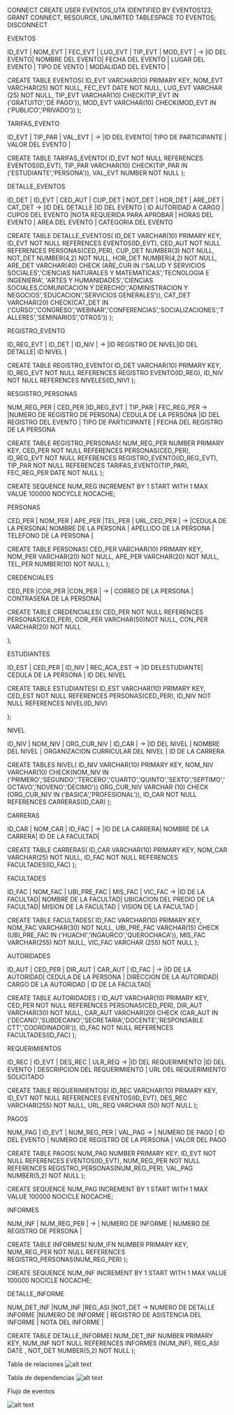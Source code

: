 CONNECT
CREATE USER EVENTOS_UTA IDENTIFIED BY EVENTOS123;
GRANT CONNECT, RESOURCE, UNLIMITED TABLESPACE TO EVENTOS;
DISCONNECT

EVENTOS

ID_EVT | NOM_EVT | FEC_EVT | LUG_EVT | TIP_EVT | MOD_EVT | -> |ID DEL EVENTO| NOMBRE DEL EVENTO| FECHA DEL EVENTO | LUGAR DEL EVENTO | TIPO DE VENTO | MODALIDAD DEL EVENTO |

CREATE TABLE EVENTOS(
    ID_EVT VARCHAR(10) PRIMARY KEY,
    NOM_EVT VARCHAR(25) NOT NULL,
    FEC_EVT DATE NOT NULL,
    LUG_EVT VARCHAR (25) NOT NULL,
    TIP_EVT VARCHAR(10) CHECK(TIP_EVT IN ('GRATUITO','DE PAGO')),
    MOD_EVT VARCHAR(10) CHECK(MOD_EVT IN ('PUBLICO','PRIVADO'))
);

TARIFAS_EVENTO

ID_EVT | TIP_PAR | VAL_EVT | -> |ID DEL EVENTO| TIPO DE PARTICIPANTE | VALOR DEL EVENTO |

CREATE TABLE TARIFAS_EVENTO(
    ID_EVT NOT NULL REFERENCES EVENTOS(ID_EVT),
    TIP_PAR VARCHAR(10) CHECK(TIP_PAR IN ('ESTUDIANTE','PERSONA')),
    VAL_EVT NUMBER NOT NULL
);

DETALLE_EVENTOS

ID_DET | ID_EVT  | CED_AUT | CUP_DET | NOT_DET | HOR_DET | ARE_DET | CAT_DET -> |ID DEL DETALLE |ID DEL EVENTO | ID AUTORIDAD A CARGO | CUPOS DEL EVENTO |NOTA REQUERIDA PARA APROBAR | HORAS DEL EVENTO | AREA DEL EVENTO | CATEGORIA DEL EVENTO 

CREATE TABLE DETALLE_EVENTOS(
    ID_DET VARCHAR(10) PRIMARY KEY,
    ID_EVT NOT NULL REFERENCES EVENTOS(ID_EVT),
    CED_AUT NOT NULL REFERENCES PERSONAS(CED_PER),
    CUP_DET NUMBER(3) NOT NULL,
    NOT_DET NUMBER(4,2) NOT NULL,
    HOR_DET NUMBER(4,2) NOT NULL,
    ARE_DET VARCHAR(40) CHECK (ARE_CUR IN ('SALUD Y SERVICIOS SOCIALES','CIENCIAS NATURALES Y MATEMATICAS','TECNOLOGIA E INGENIERIA',
    'ARTES Y HUMANIDADES','CIENCIAS SOCIALES,COMUNICACION Y DERECHO','ADMINISTRACION Y NEGOCIOS','EDUCACION','SERVICIOS GENERALES')),
    CAT_DET VARCHAR(20) CHECK(CAT_DET IN ('CURSO','CONGRESO','WEBINAR','CONFERENCIAS','SOCIALIZACIONES','TALLERES','SEMINARIOS','OTROS'))
);

REGISTRO_EVENTO

ID_REG_EVT | ID_DET | ID_NIV | -> |ID REGISTRO DE NIVEL|ID DEL DETALLE| ID NIVEL |

CREATE TABLE REGISTRO_EVENTO(
    ID_DET VARCHAR(10) PRIMARY KEY,
    ID_REG_EVT NOT NULL REFERENCES REGISTRO EVENTO(ID_REG),
    ID_NIV NOT NULL REFERENCES NIVELES(ID_NIV)
);

RESGISTRO_PERSONAS

NUM_REG_PER | CED_PER  |ID_REG_EVT | TIP_PAR | FEC_REG_PER  -> |NUMERO DE REGISTRO DE PERSONA| CEDULA DE LA PERSONA |ID DEL REGISTRO DEL EVENTO | TIPO DE PARTICIPANTE |  FECHA DEL REGISTRO DE LA PERSONA

CREATE TABLE REGISTRO_PERSONAS(
    NUM_REG_PER NUMBER PRIMARY KEY,
    CED_PER NOT NULL REFERENCES PERSONAS(CED_PER),
    ID_REG_EVT NOT NULL REFERENCES REGISTRO_EVENTO(ID_REG_EVT),
    TIP_PAR NOT NULL REFERENCES TARIFAS_EVENTO(TIP_PAR),
    FEC_REG_PER DATE NOT NULL
);

CREATE SEQUENCE NUM_REG
INCREMENT BY 1
START WITH 1
MAX VALUE 100000
NOCYCLE
NOCACHE;



PERSONAS

CED_PER | NOM_PER | APE_PER |TEL_PER | URL_CED_PER |  -> |CEDULA DE LA PERSONA| NOMBRE DE LA PERSONA | APELLIDO DE LA PERSONA | TELEFONO DE LA PERSONA |

CREATE TABLE PERSONAS(
    CED_PER VARCHAR(10) PRIMARY KEY,
    NOM_PER VARCHAR(20) NOT NULL,
    APE_PER VARCHAR(20) NOT NULL,
    TEL_PER NUMBER(10) NOT NULL
);

CREDENCIALES

CED_PER |COR_PER |CON_PER | -> | CORREO DE LA PERSONA | CONTRASEÑA DE LA PERSONA|

CREATE TABLE CREDENCIALES(
    CED_PER NOT NULL REFERENCES PERSONAS(CED_PER),
    COR_PER VARCHAR(50)NOT NULL,
    CON_PER VARCHAR(20) NOT NULL

);

ESTUDIANTES

ID_EST | CED_PER | ID_NIV | REC_ACA_EST  -> |ID DELESTUDIANTE| CEDULA DE LA PERSONA | ID DEL NIVEL

CREATE TABLE ESTUDIANTES(
    ID_EST VARCHAR(10) PRIMARY KEY,
    CED_EST NOT NULL REFERENCES PERSONAS(CED_PER),
    ID_NIV NOT NULL REFERENCES NIVEL(ID_NIV)

);

NIVEL

ID_NIV | NOM_NIV | ORG_CUR_NIV | ID_CAR | -> |ID DEL NIVEL | NOMBRE DEL NIVEL | ORGANIZACION CURRICULAR DEL NIVEL | ID DE LA CARRERA

CREATE TABLES NIVEL(
    ID_NIV VARCHAR(10) PRIMARY KEY,
    NOM_NIV VARCHAR(10) CHECK(NOM_NIV IN ('PRIMERO','SEGUNDO','TERCERO','CUARTO','QUINTO','SEXTO','SEPTIMO','OCTAVO','NOVENO','DECIMO'))
    ORG_CUR_NIV VARCHAR (10) CHECK (ORG_CUR_NIV IN ('BASICA','PROFESIONAL')),
    ID_CAR NOT NULL REFERENCES CARRERAS(ID_CAR)
);

CARRERAS

ID_CAR | NOM_CAR | ID_FAC | -> |ID DE LA CARRERA| NOMBRE DE LA CARRERA| ID DE LA FACULTAD|

CREATE TABLE CARRERAS(
    ID_CAR VARCHAR(10) PRIMARY KEY,
    NOM_CAR VARCHAR(25) NOT NULL,
    ID_FAC NOT NULL REFERENCES FACULTADES(ID_FAC)
);

FACULTADES

ID_FAC | NOM_FAC | UBI_PRE_FAC | MIS_FAC | VIC_FAC -> |ID DE LA FACULTAD| NOMBRE DE LA FACULTAD| UBICACION DEL PREDIO DE LA FACULTAD| MISION DE LA FACULTAD | VISION DE LA FACULTAD |

CREATE TABLE FACULTADES(
    ID_FAC VARCHAR(10) PRIMARY KEY,
    NOM_FAC VARCHAR(30) NOT NULL,
    UBI_PRE_FAC VARCHAR(15) CHECK (UBI_PRE_FAC IN ('HUACHI','INGAURCO','QUEROCHACA')),
    MIS_FAC VARCHAR(255) NOT NULL,
    VIC_FAC VARCHAR (255) NOT NULL
);

AUTORIDADES

ID_AUT | CED_PER | DIR_AUT | CAR_AUT | ID_FAC | -> |ID DE LA AUTORIDAD| CEDULA DE LA PERSONA | DIRECCION DE LA AUTORIDAD| CARGO DE LA AUTORIDAD | ID DE LA FACULTAD| 

CREATE TABLE AUTORIDADES (
    ID_AUT VARCHAR(10) PRIMARY KEY,
    CED_PER NOT NULL REFERENCES PERSONAS(CED_PER),
    DIR_AUT VARCHAR(30) NOT NULL,
    CAR_AUT VARCHAR(20) CHECK (CAR_AUT IN ('DECANO','SUBDECANO','SECRETARIA','DOCENTE','RESPONSABLE CTT','COORDINADOR')),
    ID_FAC NOT NULL REFERENCES FACULTADES(ID_FAC)
);
 
REQUERIMIENTOS

ID_REC | ID_EVT | DES_REC |  ULR_REQ -> |ID DEL REQUERIMIENTO |ID DEL EVENTO | DESCRIPCION DEL REQUERIMIENTO | URL DEL REQUERIMIENTO SOLICITADO

CREATE TABLE REQUERIMIENTOS(
    ID_REC VARCHAR(10) PRIMARY KEY,
    ID_EVT NOT NULL REFERENCES EVENTOS(ID_EVT),
    DES_REC VARCHAR(255) NOT NULL,
    URL_REQ VARCHAR (50) NOT NULL
);

PAGOS

NUM_PAG | ID_EVT | NUM_REG_PER | VAL_PAG -> | NUMERO DE PAGO | ID DEL EVENTO | NUMERO DE REGISTRO DE LA PERSONA | VALOR DEL PAGO

CREATE TABLE PAGOS(
    NUM_PAG NUMBER PRIMARY KEY,
    ID_EVT NOT NULL REFERENCES EVENTOS(ID_EVT),
    NUM_REG_PER NOT NULL REFERENCES REGISTRO_PERSONAS(NUM_REG_PER),
    VAL_PAG NUMBER(5,2) NOT NULL
);

CREATE SEQUENCE NUM_PAG
INCREMENT BY 1
START WITH 1
MAX VALUE 100000
NOCICLE
NOCACHE;

INFORMES

NUM_INF | NUM_REG_PER | -> | NUMERO DE INFORME | NUMERO DE REGISTRO DE PERSONA |

CREATE TABLE INFORMES(
    NUM_IFN NUMBER PRIMARY KEY,
    NUM_REG_PER NOT NULL REFERENCES REGISTRO_PERSONAS(NUM_REG_PER)
);

CREATE SEQUENCE NUM_INF
INCREMENT BY 1
START WITH 1
MAX VALUE 100000
NOCICLE
NOCACHE;

DETALLE_INFORME

NUM_DET_INF |NUM_INF |REG_ASI |NOT_DET -> NUMERO DE DETALLE INFORME |NUMERO DE INFORME | REGISTRO DE ASISTENCIA DEL INFORME | NOTA DEL INFORME |

CREATE TABLE DETALLE_INFORME(
    NUM_DET_INF NUMBER PRIMARY KEY,
    NUM_INF NOT NULL REFERENCES INFORMES (NUM_INF),
    REG_ASI DATE ,
    NOT_DET NUMBER(5,2) NOT NULL
);




Tabla de relaciones
![alt text](DIAGRAMA%20DE%20RELACIONES%20FINAL.png)

Tabla de dependencias
![alt text](image-1.png)

Flujo de eventos

![alt text](Flujo%20de%20eventos.png)